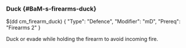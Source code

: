 ### Duck {#BaM-s-firearms-duck}

$(dd cm_firearm_duck)
{ "Type": "Defence",
	"Modifier": "mD",
	"Prereq": "Firearms 2"
}

Duck or evade while holding the firearm to avoid incoming fire.
